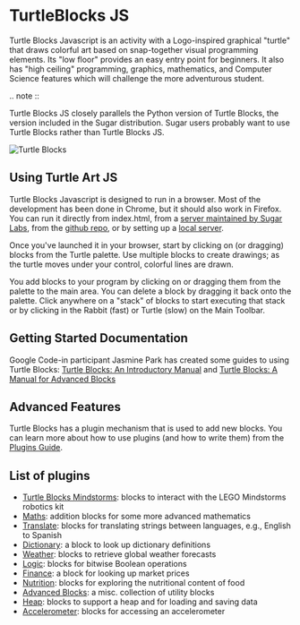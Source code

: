 TurtleBlocks JS
===============

Turtle Blocks Javascript is an activity with a
Logo-inspired graphical "turtle" that draws colorful art based on
snap-together visual programming elements. Its "low floor" provides an
easy entry point for beginners. It also has "high ceiling"
programming, graphics, mathematics, and Computer Science features
which will challenge the more adventurous student.

.. note ::

   Turtle Blocks JS closely parallels the Python version of Turtle
   Blocks, the version included in the Sugar distribution. Sugar users
   probably want to use Turtle Blocks rather than Turtle Blocks JS.

![Turtle Blocks](https://github.com/walterbender/turtleblocksjs/raw/master/screenshots/screenshot.png "Turtle Blocks")

Using Turtle Art JS
-------------------

Turtle Blocks Javascript is designed to run in a browser. Most of the
development has been done in Chrome, but it should also work in
Firefox. You can run it directly from index.html, from a [server
maintained by Sugar Labs](http://turtle.sugarlabs.org), from the
[github
repo](http://rawgit.com/walterbender/turtleblocksjs/master/index.html),
or by setting up a [local
server](https://github.com/walterbender/turtleblocksjs/blob/master/server.md).

Once you've launched it in your browser, start by clicking on (or
dragging) blocks from the Turtle palette. Use multiple blocks to
create drawings; as the turtle moves under your control, colorful
lines are drawn.

You add blocks to your program by clicking on or dragging them from
the palette to the main area. You can delete a block by dragging it
back onto the palette. Click anywhere on a "stack" of blocks to start
executing that stack or by clicking in the Rabbit (fast) or Turtle
(slow) on the Main Toolbar.

Getting Started Documentation
-----------------------------

Google Code-in participant Jasmine Park has created some guides to
using Turtle Blocks: [Turtle Blocks: An Introductory Manual](http://people.sugarlabs.org/walter/TurtleBlocksIntroductoryManual.pdf) and [Turtle Blocks: A Manual for Advanced Blocks](http://people.sugarlabs.org/walter/TurtleBlocksAdvancedBlocksManual.pdf)


Advanced Features
-----------------

Turtle Blocks has a plugin mechanism that is used to add new
blocks. You can learn more about how to use plugins (and how to write
them) from the [Plugins Guide](https://github.com/walterbender/turtleblocksjs/blob/master/plugins.md).


List of plugins
---------------

* [Turtle Blocks Mindstorms](https://github.com/SAMdroid-apps/turtlestorm): blocks to interact with the LEGO Mindstorms robotics kit
* [Maths](https://github.com/walterbender/turtleblocksjs/blob/master/maths.json): addition blocks for some more advanced mathematics
* [Translate](https://github.com/walterbender/turtleblocksjs/blob/master/translate.json): blocks for translating strings between languages, e.g., English to Spanish
* [Dictionary](https://github.com/walterbender/turtleblocksjs/blob/master/dictionary.json): a block to look up dictionary definitions
* [Weather](https://github.com/walterbender/turtleblocksjs/blob/master/weather.json): blocks to retrieve global weather forecasts
* [Logic](https://github.com/walterbender/turtleblocksjs/blob/master/logic.json): blocks for bitwise Boolean operations
* [Finance](https://github.com/walterbender/turtleblocksjs/blob/master/finance.json): a block for looking up market prices
* [Nutrition](https://github.com/walterbender/turtleblocksjs/blob/master/nutrition.json): blocks for exploring the nutritional content of food
* [Advanced Blocks](https://github.com/walterbender/turtleblocksjs/blob/master/advancedblocks.json): a misc. collection of utility blocks
* [Heap](https://github.com/walterbender/turtleblocksjs/blob/master/heap.json): blocks to support a heap and for loading and saving data
* [Accelerometer](https://github.com/walterbender/turtleblocksjs/blob/master/accelerometer.json): blocks for accessing an accelerometer

